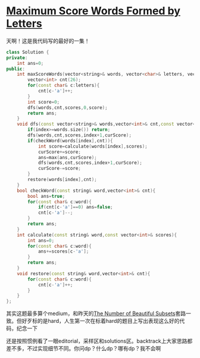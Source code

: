 # [Maximum Score Words Formed by Letters](https://leetcode.com/problems/maximum-score-words-formed-by-letters)

天啊！这是我代码写的最好的一集！
```c++
class Solution {
private:
    int ans=0;
public:
    int maxScoreWords(vector<string>& words, vector<char>& letters, vector<int>& scores) {
        vector<int> cnt(26);
        for(const char& c:letters){
            cnt[c-'a']++;
        }
        int score=0;
        dfs(words,cnt,scores,0,score);
        return ans;
    }
    void dfs(const vector<string>& words,vector<int>& cnt,const vector<int>& scores,int index,int& curScore){
        if(index>=words.size()) return;
        dfs(words,cnt,scores,index+1,curScore);
        if(checkWord(words[index],cnt)){
            int score=calculate(words[index],scores);
            curScore+=score;
            ans=max(ans,curScore);
            dfs(words,cnt,scores,index+1,curScore);
            curScore-=score;
        }
        restore(words[index],cnt);
    }
    bool checkWord(const string& word,vector<int>& cnt){
        bool ans=true;
        for(const char& c:word){
            if(cnt[c-'a']==0) ans=false;
            cnt[c-'a']--;
        }
        return ans;
    }
    int calculate(const string& word,const vector<int>& scores){
        int ans=0;
        for(const char& c:word){
            ans+=scores[c-'a'];
        }
        return ans;
    }
    void restore(const string& word,vector<int>& cnt){
        for(const char& c:word){
            cnt[c-'a']++;
        }
    }
};
```
其实这题最多算个medium，和昨天的[The Number of Beautiful Subsets](../Medium/The%20Number%20of%20Beautiful%20Subsets.md)套路一致。但好歹标的是hard，人生第一次在标着hard的题目上写出表现这么好的代码，纪念一下

还是按照惯例看了一眼editorial，采样区和solutions区。backtrack上大家思路都差不多，不过实现细节不同。你问dp？什么dp？哪有dp？我不会啊